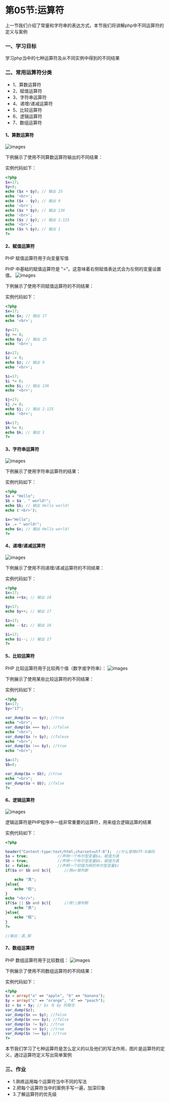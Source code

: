 # 第05节:运算符
上一节我们介绍了常量和字符串的表达方式，本节我们将讲解php中不同运算符的定义与案例

### 一、学习目标
学习php当中的七种运算符及从不同实例中得到的不同结果

### 二、常用运算符分类
* 1、算数运算符
* 2、赋值运算符
* 3、字符串运算符
* 4、递增/递减运算符
* 5、比较运算符
* 6、逻辑运算符
* 7、数组运算符

#### 1、算数运算符
![images](../images/0205_img.png)

下例展示了使用不同算数运算符输出的不同结果：

实例代码如下：

``` php
<?php 
$x=17;
$y=8;
echo ($x + $y); // 输出 25
echo '<br>';
echo ($x - $y); // 输出 9
echo '<br>';
echo ($x * $y); // 输出 136
echo '<br>';
echo ($x / $y); // 输出 2.125
echo '<br>';
echo ($x % $y); // 输出 1
?>
```

#### 2、赋值运算符
PHP 赋值运算符用于向变量写值

PHP 中基础的赋值运算符是 "="。这意味着右侧赋值表达式会为左侧的变量设置值。
![images](../images/0205_images.png)

下例展示了使用不同赋值运算符的不同结果：

实例代码如下：

``` php
<?php 
$x=17;
echo $x; // 输出 17
echo '<br>';

$y=17;
$y += 8;
echo $y; // 输出 25
echo '<br>';

$z=17;
$z -= 8;
echo $z; // 输出 9
echo '<br>';

$i=17;
$i *= 8;
echo $i; // 输出 136
echo '<br>';

$j=17;
$j /= 8;
echo $j; // 输出 2.125
echo '<br>';

$k=17;
$k %= 8;
echo $k; // 输出 1
?>
```

#### 3、字符串运算符
![images](../images/0205_image.png)

下例展示了使用字符串运算符的结果：

实例代码如下：

``` php
<?php
$a = "Hello";
$b = $a . " world!";
echo $b; // 输出 Hello world!
echo ('<br>');

$x="Hello";
$x .= " world!";
echo $x; // 输出 Hello world!
?>
```

#### 4、递增/递减运算符
![images](../images/0205_imgs.png)

下例展示了使用不同递增/递减运算符的不同结果：

实例代码如下：

``` php
<?php
$x=17; 
echo ++$x; // 输出 18

$y=17; 
echo $y++; // 输出 17

$z=17;
echo --$z; // 输出 16

$i=17;
echo $i--; // 输出 17
?>
```

#### 5、比较运算符
PHP 比较运算符用于比较两个值（数字或字符串）：
![images](../images/0205_pngs.png)

下例展示了使用某些比较运算符的不同结果：

实例代码如下：

``` php
<?php
$x=17;
$y="17";

var_dump($x == $y); //true
echo "<br>";
var_dump($x === $y); //false
echo "<br>";
var_dump($x != $y); //falese
echo "<br>";
var_dump($x !== $y); //true
echo "<br>";

$a=17;
$b=8;

var_dump($a > $b); //true
echo "<br>";
var_dump($a < $b); //false
?>
```

#### 6、逻辑运算符
![images](../images/0205_true.png)

逻辑运算符是PHP程序中一组非常重要的运算符，用来组合逻辑运算的结果

实例代码如下：

``` php
<?php

header("Content-type:text/html;charset=utf-8");  //什么使用UTF-8编码
$a = true;             //声明一个布尔型变量$a，赋值为真
$b = true;             //声明一个布尔型变量$b，赋值为真
$c = false;            //声明一个初值为假的布尔型变量$c
if($a or $b and $c){      //用or做判断

    echo "真";
}else{
    echo "假";
}
echo "<br/>";
if($a || $b and $c){      //用||做判断
    echo "真";
}else{
    echo "假";
}
?>

//输出：真,假
```

#### 7、数组运算符
PHP 数组运算符用于比较数组：
![images](../images/0205_jpg.png)

下例展示了使用不同数组运算符的不同结果：

实例代码如下：

``` php
<?php
$x = array("a" => "apple", "b" => "banana");
$y = array("c" => "orange", "d" => "peach");
$z = $x + $y; // $x 与 $y 的联合
var_dump($z);
var_dump($x == $y); //false
var_dump($x === $y); //false
var_dump($x != $y); //true
var_dump($x <> $y); //true
var_dump($x !== $y); //true
?>
```

本节我们学习了七种运算符是怎么定义的以及他们的写法作用，图片是运算符的定义，通过运算符定义写出简单案例

### 三、作业
* 1.熟练运用每个运算符当中不同的写法
* 2.把每个运算符当中的案例手写一遍，加深印象
* 3.了解运算符的优先级